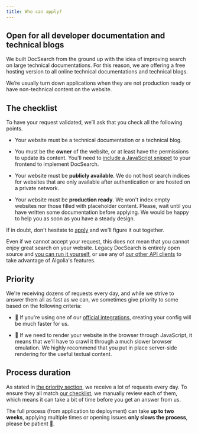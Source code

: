 ```yaml
---
title: Who can apply?
---
```

## Open for all developer documentation and technical blogs

We built DocSearch from the ground up with the idea of improving search on large technical documentations. For this reason, we are offering a free hosting version to all online technical documentations and technical blogs.

We’re usually turn down applications when they are not production ready or have non-technical content on the website.

## The checklist

To have your request validated, we’ll ask that you check all the following points.

- Your website must be a technical documentation or a technical blog.

- You must be the **owner** of the website, or at least have the permissions to update its content. You'll need to [include a JavaScript snippet][1] to your frontend to implement DocSearch.

- Your website must be **publicly available**. We do not host search indices for websites that are only available after authentication or are hosted on a private network.

- Your website must be **production ready**. We won't index empty websites nor those filled with placeholder content. Please, wait until you have written some documentation before applying. We would be happy to help you as soon as you have a steady design.

If in doubt, don't hesitate to [apply][2] and we'll figure it out together.

Even if we cannot accept your request, this does not mean that you cannot enjoy great search on your website. Legacy DocSearch is entirely open source and [you can run it yourself][3], or use any of [our other API clients][4] to take advantage of Algolia's features.

## Priority

We're receiving dozens of requests every day, and while we strive to answer them all as fast as we can, we sometimes give priority to some based on the following criteria:

- 🙂 If you're using one of our [official integrations][5], creating your config will be much faster for us.

- 🙁 If we need to render your website in the browser through JavaScript, it means that we'll have to crawl it through a much slower browser emulation. We highly recommend that you put in place server-side rendering for the useful textual content.

## Process duration

As stated in [the priority section](#priority), we receive a lot of requests every day. To ensure they all match [our checklist](#the-checklist), we manually review each of them, which means it can take a bit of time before you get an answer from us.

The full process (from application to deployment) can take **up to two weeks**, applying multiple times or opening issues **only slows the process**, please be patient 🙏.

[1]: /docs/DocSearch-v3
[2]: /apply
[3]: /docs/legacy/run-your-own
[4]: https://www.algolia.com/doc/api-client/getting-started/install/javascript/?client=javascript
[5]: integrations.md
